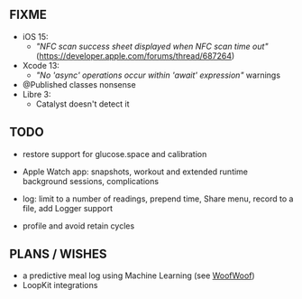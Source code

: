 FIXME
-----

* iOS 15:
  - *"NFC scan success sheet displayed when NFC scan time out"* (https://developer.apple.com/forums/thread/687264)
* Xcode 13:
  - *"No 'async' operations occur within 'await' expression"* warnings
* @Published classes nonsense
* Libre 3:
  - Catalyst doesn't detect it


TODO
----

* restore support for glucose.space and calibration
* Apple Watch app: snapshots, workout and extended runtime background sessions, complications
* log: limit to a number of readings, prepend time, Share menu, record to a file, add Logger support

* profile and avoid retain cycles


PLANS / WISHES
---------------

* a predictive meal log using Machine Learning (see [WoofWoof](https://github.com/gshaviv/ninety-two))
* LoopKit integrations

